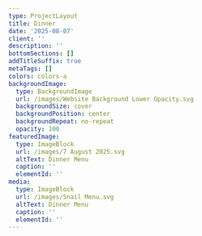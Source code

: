 ```yaml
---
type: ProjectLayout
title: Dinner
date: '2025-08-07'
client: ''
description: ''
bottomSections: []
addTitleSuffix: true
metaTags: []
colors: colors-a
backgroundImage:
  type: BackgroundImage
  url: /images/Website Background Lower Opacity.svg
  backgroundSize: cover
  backgroundPosition: center
  backgroundRepeat: no-repeat
  opacity: 100
featuredImage:
  type: ImageBlock
  url: /images/7 August 2025.svg
  altText: Dinner Menu
  caption: ''
  elementId: ''
media:
  type: ImageBlock
  url: /images/Snail Menu.svg
  altText: Dinner Menu
  caption: ''
  elementId: ''
---
```

